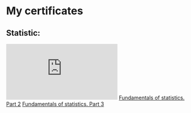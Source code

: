 ## 

# My certificates

## Statistic:

![Basics of statistics](https://github.com/juliabulanaja/juliabulanaja/blob/master/Basics%20of%20statistics.pdf)
[Fundamentals of statistics. Part 2](https://github.com/juliabulanaja/juliabulanaja/blob/master/Fundamentals%20of%20statistics.%20Part%202.pdf)
[Fundamentals of statistics. Part 3](https://github.com/juliabulanaja/juliabulanaja/blob/master/Fundamentals%20of%20statistics.%20Part%203.pdf)

<!--
**juliabulanaja/juliabulanaja** is a ✨ _special_ ✨ repository because its `README.md` (this file) appears on your GitHub profile.

Here are some ideas to get you started:

- 🔭 I’m currently working on ...
- 🌱 I’m currently learning ...
- 👯 I’m looking to collaborate on ...
- 🤔 I’m looking for help with ...
- 💬 Ask me about ...
- 📫 How to reach me: ...
- 😄 Pronouns: ...
- ⚡ Fun fact: ...
-->
